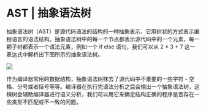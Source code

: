 # AST | 抽象语法树

抽象语法树（AST）是源代码语法的结构的一种抽象表示，它用树状的方式表示编程语言的语法结构。抽象语法树中的每一个节点都表示源代码中的一个元素，每一颗子树都表示一个语法元素，例如一个 if else 语句，我们可以从 2 \* 3 + 7 这一表达式中解析出下图所示的抽象语法树。

![](https://tva1.sinaimg.cn/large/007DFXDhgy1g3v2plef8bj30xj0bymxf.jpg)

作为编译器常用的数据结构，抽象语法树抹去了源代码中不重要的一些字符 - 空格、分号或者括号等等。编译器在执行完语法分析之后会输出一个抽象语法树，这棵树会辅助编译器进行语义分析，我们可以用它来确定结构正确的程序是否存在一些类型不匹配或不一致的问题。
